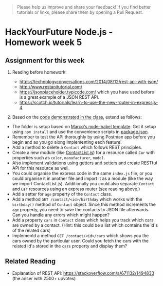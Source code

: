 > Please help us improve and share your feedback! If you find better tutorials or links, please share them by opening a Pull Request.

# HackYourFuture Node.js - Homework week 5

## Assignment for this week

1. Reading before homework:
	* https://technologyconversations.com/2014/08/12/rest-api-with-json/
	* http://www.restapitutorial.com/
	* https://jsonplaceholder.typicode.com/ which you have used before is a great example of a JSON REST API.
	* https://scotch.io/tutorials/learn-to-use-the-new-router-in-expressjs-4

1. Based on the [code demonstrated in the class](../classwork), extend as follows:

 * The folder is setup based on [Marco's node-babel template](https://github.com/pmcalabrese/node-babel). Get it setup using `npm install` and use the convenience scripts in [package.json](./package.json).
 * Remember to test the APi thoroughly by using Postman app before you begin and as you go along implementing each feature!
 * Add a method to delete a `Contact` which follows REST principles.
 * Create a new module (like [ContactList.js](../classwork/src/ContactList.js)) for a resource called `Car` with properties such as `color`, `manufacturer`, `model`.
 * Also implement validations using getters and setters and create RESTful API for this resource as well.
 * You could organise the express code in the same `index.js` file, or you could organise it in another file and import it as a module (like the way we import ContactList.js). Additionally you could also separate `Contact` and `Car` resources using an express router (see reading above.)
 * Add a setter for `age` property of the `Contact` class.
 * Add a method `GET /contact/<id>/birthday` which works with the `birthday()` method of `Contact` object. Since this method increments the `age` property, you need to save the contacts to JSON file afterwards. Can you handle any errors which might happen?
 * Add a property `cars` in `Contact` class which helps you track which cars are owned by a contact. (Hint: this could be a list which contains the id's of the related cars)
 * Implementd a method `GET /contact/<id>/cars` which shows you the cars owned by the particular user. Could you fetch the cars with the related id's stored in the `cars` property and display them?

## Related Reading

 * Explanation of REST API: https://stackoverflow.com/a/671132/1494833 (the anser with 2500+ upvotes)

